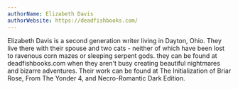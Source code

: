 ```yaml
---
authorName: Elizabeth Davis
authorWebsite: https://deadfishbooks.com/
---
```

Elizabeth Davis is a second generation writer living in Dayton, Ohio. They live there with their spouse and two cats - neither of which have been lost to ravenous corn mazes or sleeping serpent gods. they can be found at deadfishbooks.com when they aren't busy creating beautiful nightmares and bizarre adventures. Their work can be found at The Initialization of Briar Rose, From The Yonder 4, and Necro-Romantic Dark Edition.
